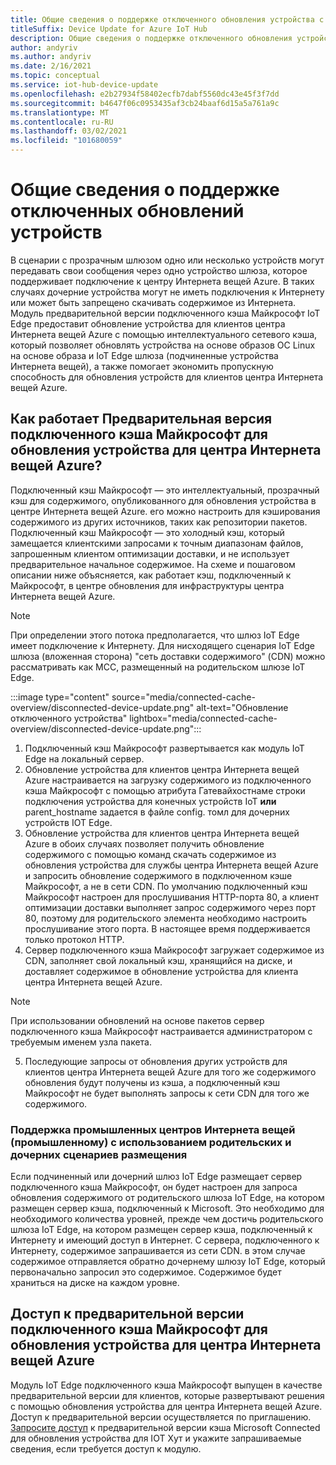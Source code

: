 ```yaml
---
title: Общие сведения о поддержке отключенного обновления устройства с помощью подключенного кэша Майкрософт | Документация Майкрософт
titleSuffix: Device Update for Azure IoT Hub
description: Общие сведения о поддержке отключенного обновления устройства с помощью подключенного кэша Майкрософт
author: andyriv
ms.author: andyriv
ms.date: 2/16/2021
ms.topic: conceptual
ms.service: iot-hub-device-update
ms.openlocfilehash: e2b27934f58402ecfb7dabf5560dc43e45f3f7dd
ms.sourcegitcommit: b4647f06c0953435af3cb24baaf6d15a5a761a9c
ms.translationtype: MT
ms.contentlocale: ru-RU
ms.lasthandoff: 03/02/2021
ms.locfileid: "101680059"
---
```

# <a name="understand-support-for-disconnected-device-updates"></a>Общие сведения о поддержке отключенных обновлений устройств

В сценарии с прозрачным шлюзом одно или несколько устройств могут передавать свои сообщения через одно устройство шлюза, которое поддерживает подключение к центру Интернета вещей Azure. В таких случаях дочерние устройства могут не иметь подключения к Интернету или может быть запрещено скачивать содержимое из Интернета. Модуль предварительной версии подключенного кэша Майкрософт IoT Edge предоставит обновление устройства для клиентов центра Интернета вещей Azure с помощью интеллектуального сетевого кэша, который позволяет обновлять устройства на основе образов ОС Linux на основе образа и IoT Edge шлюза (подчиненные устройства Интернета вещей), а также помогает экономить пропускную способность для обновления устройств для клиентов центра Интернета вещей Azure.

## <a name="how-does-microsoft-connected-cache-preview-for-device-update-for-azure-iot-hub-work"></a>Как работает Предварительная версия подключенного кэша Майкрософт для обновления устройства для центра Интернета вещей Azure?

Подключенный кэш Майкрософт — это интеллектуальный, прозрачный кэш для содержимого, опубликованного для обновления устройства в центре Интернета вещей Azure. его можно настроить для кэширования содержимого из других источников, таких как репозитории пакетов. Подключенный кэш Майкрософт — это холодный кэш, который замещается клиентскими запросами к точным диапазонам файлов, запрошенным клиентом оптимизации доставки, и не использует предварительное начальное содержимое. На схеме и пошаговом описании ниже объясняется, как работает кэш, подключенный к Майкрософт, в центре обновления для инфраструктуры центра Интернета вещей Azure.

>[!Note]
>При определении этого потока предполагается, что шлюз IoT Edge имеет подключение к Интернету. Для нисходящего сценария IoT Edge шлюза (вложенная сторона) "сеть доставки содержимого" (CDN) можно рассматривать как MCC, размещенный на родительском шлюзе IoT Edge.

  :::image type="content" source="media/connected-cache-overview/disconnected-device-update.png" alt-text="Обновление отключенного устройства" lightbox="media/connected-cache-overview/disconnected-device-update.png":::

1. Подключенный кэш Майкрософт развертывается как модуль IoT Edge на локальный сервер.
2. Обновление устройства для клиентов центра Интернета вещей Azure настраивается на загрузку содержимого из подключенного кэша Майкрософт с помощью атрибута Гатевайхостнаме строки подключения устройства для конечных устройств IoT **или** parent_hostname задается в файле config. томл для дочерних устройств IOT Edge.
3. Обновление устройства для клиентов центра Интернета вещей Azure в обоих случаях позволяет получить обновление содержимого с помощью команд скачать содержимое из обновления устройства для службы центра Интернета вещей Azure и запросить обновление содержимого в подключенном кэше Майкрософт, а не в сети CDN. По умолчанию подключенный кэш Майкрософт настроен для прослушивания HTTP-порта 80, а клиент оптимизации доставки выполняет запрос содержимого через порт 80, поэтому для родительского элемента необходимо настроить прослушивание этого порта.  В настоящее время поддерживается только протокол HTTP.
4. Сервер подключенного кэша Майкрософт загружает содержимое из CDN, заполняет свой локальный кэш, хранящийся на диске, и доставляет содержимое в обновление устройства для клиента центра Интернета вещей Azure.
   
>[!Note]
>При использовании обновлений на основе пакетов сервер подключенного кэша Майкрософт настраивается администратором с требуемым именем узла пакета.

5. Последующие запросы от обновления других устройств для клиентов центра Интернета вещей Azure для того же содержимого обновления будут получены из кэша, а подключенный кэш Майкрософт не будет выполнять запросы к сети CDN для того же содержимого.

### <a name="supporting-industrial-iot-iiot-with-parentchild-hosting-scenarios"></a>Поддержка промышленных центров Интернета вещей (промышленному) с использованием родительских и дочерних сценариев размещения

Если подчиненный или дочерний шлюз IoT Edge размещает сервер подключенного кэша Майкрософт, он будет настроен для запроса обновления содержимого от родительского шлюза IoT Edge, на котором размещен сервер кэша, подключенный к Microsoft. Это необходимо для необходимого количества уровней, прежде чем достичь родительского шлюза IoT Edge, на котором размещен сервер кэша, подключенный к Интернету и имеющий доступ в Интернет. С сервера, подключенного к Интернету, содержимое запрашивается из сети CDN. в этом случае содержимое отправляется обратно дочернему шлюзу IoT Edge, который первоначально запросил это содержимое. Содержимое будет храниться на диске на каждом уровне.

## <a name="access-to-the-microsoft-connected-cache-preview-for-device-update-for-azure-iot-hub"></a>Доступ к предварительной версии подключенного кэша Майкрософт для обновления устройства для центра Интернета вещей Azure

Модуль IoT Edge подключенного кэша Майкрософт выпущен в качестве предварительной версии для клиентов, которые развертывают решения с помощью обновления устройства для центра Интернета вещей Azure. Доступ к предварительной версии осуществляется по приглашению. [Запросите доступ](https://aka.ms/MCCForDeviceUpdateForIoT) к предварительной версии кэша Microsoft Connected для обновления устройства для IOT Хут и укажите запрашиваемые сведения, если требуется доступ к модулю.
